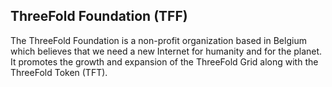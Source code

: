 ## ThreeFold Foundation (TFF)

The ThreeFold Foundation is a non-profit organization based in Belgium which believes that we need a new Internet for humanity and for the planet. It promotes the growth and expansion of the ThreeFold Grid along with the ThreeFold Token (TFT).